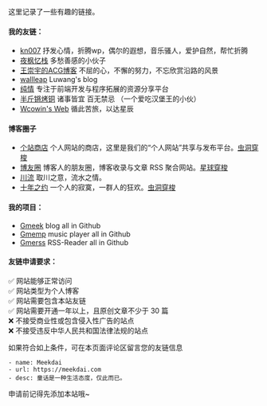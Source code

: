 这里记录了一些有趣的链接。

#### 我的友链：  
- [kn007](http://kn007.net/) 抒发心情，折腾wp，偶尔的遐想，音乐骚人，爱护自然，帮忙折腾
- [夜枫忆栈](http://yefengs.com/) 多愁善感的小伙子
- [王崇宇的ACG博客](http://www.mr158.cn/) 不屈的心，不懈的努力，不忘欣赏沿路的风景
- [wallleap](https://myblog.wallleap.cn/) Luwang's blog
- [纯情](https://xiaohack.org/) 专注于前端开发与程序拓展的资源分享平台
- [半斤锵烤铜](https://www.b0k.net/) 诸事皆宜 百无禁忌 （一个爱吃汉堡王的小伙）
- [Wcowin's Web](https://wcowin.work/) 循此苦旅，以达星辰

#### 博客圈子
- [个站商店](http://storeweb.cn/) 个人网站的商店，这里是我们的“个人网站”共享与发布平台。[虫洞穿梭](https://storeweb.cn/s/1821)
- [博友圈](https://www.boyouquan.com/home) 博客人的朋友圈，博客收录与文章 RSS 聚合网站。[星球穿梭](https://www.boyouquan.com/planet-shuttle)
- [川流](https://chuanliu.org/) 取川之意，流水之情。
- [十年之约](https://www.foreverblog.cn/) 一个人的寂寞，一群人的狂欢。[虫洞穿梭](https://www.foreverblog.cn/go.html)

#### 我的项目：
- [Gmeek](https://github.com/Meekdai/Gmeek)  blog all in Github
- [Gmemp](https://github.com/Meekdai/Gmemp)  music player all in Github
- [Gmerss](https://github.com/Meekdai/Gmerss)  RSS-Reader all in Github

#### 友链申请要求：  
✅ 网站能够正常访问  
✅ 网站类型为个人博客  
✅ 网站需要包含本站友链  
✅ 网站需要开通一年以上，且原创文章不少于 30 篇  
❌ 不接受商业性或包含侵入性广告的站点  
❌ 不接受违反中华人民共和国法律法规的站点  

如果符合如上条件，可在本页面评论区留言您的友链信息  
```
- name: Meekdai
- url: https://meekdai.com
- desc: 童话是一种生活态度，仅此而已。
```
申请前记得先添加本站哦~  
